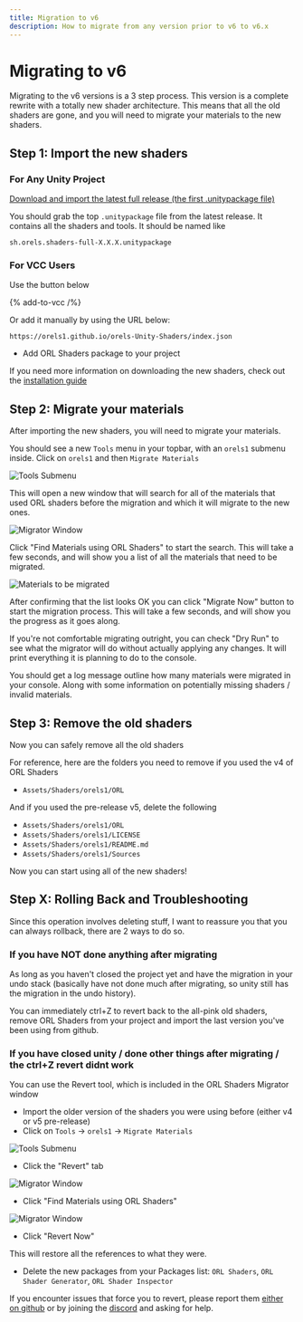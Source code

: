 ```yaml
---
title: Migration to v6
description: How to migrate from any version prior to v6 to v6.x
---
```


# Migrating to v6

Migrating to the v6 versions is a 3 step process. This version is a complete rewrite with a totally new shader architecture. This means that all the old shaders are gone, and you will need to migrate your materials to the new shaders.

## Step 1: Import the new shaders

### For Any Unity Project

[Download and import the latest full release (the first .unitypackage file)](https://github.com/orels1/orels-Unity-Shaders/releases)

You should grab the top `.unitypackage` file from the latest release. It contains all the shaders and tools. It should be named like

```
sh.orels.shaders-full-X.X.X.unitypackage
```

### For VCC Users

Use the button below

{% add-to-vcc /%}

Or add it manually by using the URL below:

```
https://orels1.github.io/orels-Unity-Shaders/index.json
```

- Add ORL Shaders package to your project

If you need more information on downloading the new shaders, check out the [installation guide](/docs/installation)

## Step 2: Migrate your materials

After importing the new shaders, you will need to migrate your materials.

You should see a new `Tools` menu in your topbar, with an `orels1` submenu inside. Click on `orels1` and then `Migrate Materials`

![Tools Submenu](/img/docs/migration/v6/v6-migrator.png "Tools Submenu")

This will open a new window that will search for all of the materials that used ORL shaders before the migration and which it will migrate to the new ones.

![Migrator Window](/img/docs/migration/v6/v6-migrator-window.png "Migrator Window")

Click "Find Materials using ORL Shaders" to start the search. This will take a few seconds, and will show you a list of all the materials that need to be migrated.

![Materials to be migrated](/img/docs/migration/v6/v6-migrator-list.png "Materials to be migrated")

After confirming that the list looks OK you can click "Migrate Now" button to start the migration process. This will take a few seconds, and will show you the progress as it goes along.

If you're not comfortable migrating outright, you can check "Dry Run" to see what the migrator will do without actually applying any changes. It will print everything it is planning to do to the console.

You should get a log message outline how many materials were migrated in your console. Along with some information on potentially missing shaders / invalid materials.

## Step 3: Remove the old shaders

Now you can safely remove all the old shaders

For reference, here are the folders you need to remove if you used the v4 of ORL Shaders

- `Assets/Shaders/orels1/ORL`

And if you used the pre-release v5, delete the following

- `Assets/Shaders/orels1/ORL`
- `Assets/Shaders/orels1/LICENSE`
- `Assets/Shaders/orels1/README.md`
- `Assets/Shaders/orels1/Sources`

Now you can start using all of the new shaders!

## Step X: Rolling Back and Troubleshooting

Since this operation involves deleting stuff, I want to reassure you that you can always rollback, there are 2  ways to do so.

### If you have **NOT** done anything after migrating

As long as you haven't closed the project yet and have the migration in your undo stack (basically have not done much after migrating, so unity still has the migration in the undo history).

You can immediately ctrl+Z to revert back to the all-pink old shaders, remove ORL Shaders from your project and import the last version you've been using from github.

### If you have closed unity / done other things after migrating / the ctrl+Z revert didnt work

You can use the Revert tool, which is included in the ORL Shaders Migrator window

- Import the older version of the shaders you were using before (either v4 or v5 pre-release)
- Click on `Tools` -> `orels1` -> `Migrate Materials`

![Tools Submenu](/img/docs/migration/v6/v6-migrator.png "Tools Submenu")

- Click the "Revert" tab

![Migrator Window](/img/docs/migration/v6/v6-migrator-window.png "Migrator Window")

- Click "Find Materials using ORL Shaders"

![Migrator Window](/img/docs/migration/v6/v6-migrator-window-revert-list.png "Migrator Window")

- Click "Revert Now"

This will restore all the references to what they were.

- Delete the new packages from your Packages list: `ORL Shaders`, `ORL Shader Generator`, `ORL Shader Inspector`

If you encounter issues that force you to revert, please report them [either on github](https://github.com/orels1/orels-Unity-Shaders/issues/new) or by joining the [discord](http://discord.gg/orels1) and asking for help.